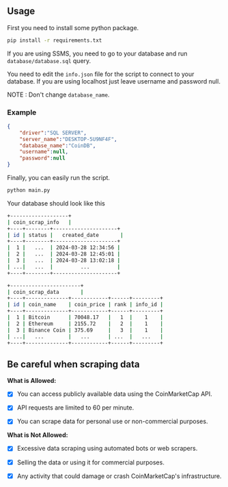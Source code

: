 ## Usage

First you need to install some python package.

```bash
pip install -r requirements.txt
```

If you are using SSMS, you need to go to your database and run ```database/database.sql``` query.

You need to edit the ```info.json``` file for the script to connect to your database. If you are using localhost just leave username and password null.

NOTE : Don't change ```database_name```.

### Example

```json
{
    "driver":"SQL SERVER",
    "server_name":"DESKTOP-5U9NF4F",
    "database_name":"CoinDB",
    "username":null,
    "password":null
}
```

Finally, you can easily run the script.

```bash
python main.py
```

Your database should look like this

```bash
+-------------------+
| coin_scrap_info   |
+----+--------+---------------------+
| id | status |   created_date       |
+----+--------+---------------------+
|  1 |   ...  | 2024-03-28 12:34:56 |
|  2 |   ...  | 2024-03-28 12:45:01 |
|  3 |   ...  | 2024-03-28 13:02:18 |
| ...|   ...  |         ...         |
+----+--------+---------------------+

+-----------------------+
| coin_scrap_data       |
+----+--------------+------------+------+---------+
| id | coin_name    | coin_price | rank | info_id |
+----+--------------+------------+------+---------+
|  1 | Bitcoin      | 70048.17   |   1  |    1    |
|  2 | Ethereum     | 2155.72    |   2  |    1    |
|  3 | Binance Coin | 375.69     |   3  |    1    |
| ...|   ...        |   ...      | ...  |   ...   |
+----+--------------+------------+------+---------+
```

## Be careful when scraping data

**What is Allowed:**

- [x] You can access publicly available data using the CoinMarketCap API.

- [x] API requests are limited to 60 per minute.

- [x] You can scrape data for personal use or non-commercial purposes.

**What is Not Allowed:**

- [x] Excessive data scraping using automated bots or web scrapers.

- [x] Selling the data or using it for commercial purposes.

- [x] Any activity that could damage or crash CoinMarketCap's infrastructure.
